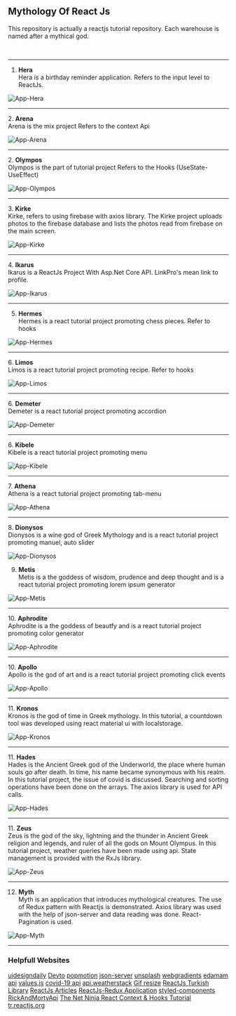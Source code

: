 ## Mythology Of React Js
<p>This repository is actually a reactjs tutorial repository. Each warehouse is named after a mythical god.</p>
<br><hr>

1. <b> Hera </b> </br>
Hera is a birthday reminder application. Refers to the input level to ReactJs.

![App-Hera](https://github.com/NisanurBulut/MythologyOfReactJs/blob/master/Trailers/Trailer_Hera.gif)
<br>
<hr>
2. <b> Arena </b> </br>
Arena is the mix project Refers to the  context Api

![App-Arena](https://github.com/NisanurBulut/MythologyOfReactJs/blob/master/Trailers/Trailer_Arena.gif)
<br>
<hr>
2. <b> Olympos </b> </br>
Olympos is the part of tutorial project Refers to the  Hooks (UseState-UseEffect)

![App-Olympos](https://github.com/NisanurBulut/MythologyOfReactJs/blob/master/Trailers/Trailer_Olympos.gif)
<br>
<hr>
3. <b> Kirke </b> </br>
Kirke, refers to using firebase with axios library. The Kirke project uploads photos to the firebase database and lists the photos read from firebase on the main screen.

![App-Kirke](https://github.com/NisanurBulut/MythologyOfReactJs/blob/master/Trailers/Trailer_Kirke.gif)
<br>
<hr>
4. <b>Ikarus</b> <br>
Ikarus is a ReactJs Project With Asp.Net Core API. LinkPro's mean link to profile.

![App-Ikarus](https://github.com/NisanurBulut/MythologyOfReactJs/blob/master/Trailers/Trailer_Ikarus.gif)
<br>
<hr>

5. <b>Hermes</b> <br>
Hermes is a react tutorial project promoting chess pieces. Refer to hooks

![App-Hermes](https://github.com/NisanurBulut/MythologyOfReactJs/blob/master/Trailers/Trailer_Hermes.gif)
<br>
<hr>
6. <b>Limos</b> <br>
Limos is a react tutorial project promoting recipe. Refer to hooks

![App-Limos](https://github.com/NisanurBulut/MythologyOfReactJs/blob/master/Trailers/Trailer_Limos.gif)
<br>
<hr>
6. <b>Demeter</b> <br>
Demeter is a react tutorial project promoting accordion

![App-Demeter](https://github.com/NisanurBulut/MythologyOfReactJs/blob/master/Trailers/Trailer_Demeter.gif)
<br>
<hr>
6. <b>Kibele</b> <br>
Kibele is a react tutorial project promoting menu

![App-Kibele](https://github.com/NisanurBulut/MythologyOfReactJs/blob/master/Trailers/Trailer_Kibele.gif)
<br>
<hr>
7. <b>Athena</b> <br>
Athena is a react tutorial project promoting tab-menu

![App-Athena](https://github.com/NisanurBulut/MythologyOfReactJs/blob/master/Trailers/Trailer_Athena.gif)
<br>
<hr>
8. <b>Dionysos</b> <br>
Dionysos is a wine god of Greek Mythology and is a react tutorial project promoting manuel, auto slider

![App-Dionysos](https://github.com/NisanurBulut/MythologyOfReactJs/blob/master/Trailers/Trailer_Dionysos.gif)

9. <b>Metis</b> <br>
Metis is a the goddess of wisdom, prudence and deep thought and is a react tutorial project promoting lorem ipsum generator

![App-Metis](https://github.com/NisanurBulut/MythologyOfReactJs/blob/master/Trailers/Trailer_Metis.gif)
<br>
<hr>
10. <b>Aphrodite</b> <br>
Aphrodite is a the goddess of beautfy and is a react tutorial project promoting color generator

![App-Aphrodite](https://github.com/NisanurBulut/MythologyOfReactJs/blob/master/Trailers/Trailer_Afrodit.gif)
<br>
<hr>
10. <b>Apollo</b> <br>
Apollo is the god of art and is a react tutorial project promoting click events

![App-Apollo](https://github.com/NisanurBulut/MythologyOfReactJs/blob/master/Trailers/Trailer_Apollo.gif)
<br>
<hr>
11. <b>Kronos</b> <br>
Kronos is the god of time in Greek mythology. In this tutorial, a countdown tool was developed using react material ui with localstorage.

![App-Kronos](https://github.com/NisanurBulut/MythologyOfReactJs/blob/master/Trailers/Trailer_Kronos.gif)
<br>
<hr>
11. <b>Hades</b> <br>
Hades is the Ancient Greek god of the Underworld, the place where human souls go after death. In time, his name became synonymous with his realm. In this tutorial project, the issue of covid is discussed. Searching and sorting operations have been done on the arrays. The axios library is used for API calls.

![App-Hades](https://github.com/NisanurBulut/MythologyOfReactJs/blob/master/Trailers/Trailer_Hades.gif)
<br>
<hr>
11. <b>Zeus</b> <br>
Zeus is the god of the sky, lightning and the thunder in Ancient Greek religion and legends, and ruler of all the gods on Mount Olympus. In this tutorial project, weather queries have been made using api. State management is provided with the RxJs library.

![App-Zeus](https://github.com/NisanurBulut/MythologyOfReactJs/blob/master/Trailers/Trailer_Zeusv2.gif)
<br>
<hr>

12. <b>Myth</b> <br>
Myth is an application that introduces mythological creatures. The use of Redux pattern with Reactjs is demonstrated. Axios library was used with the help of json-server and data reading was done. React-Pagination is used.

![App-Myth](https://github.com/NisanurBulut/MythologyOfReactJs/blob/master/Trailers/Trailer_Mythv2.gif)
<br>
<hr>

### Helpfull Websites

[uidesigndaily](https://uidesigndaily.com/posts/sketch-birthdays-list-card-widget-day-1042)
[Devto](https://dev.to/) [popmotion](https://popmotion.io) [json-server](https://github.com/typicode/json-server)
[unsplash](https://unsplash.com/) [webgradients](https://webgradients.com/) [edamam api](https://developer.edamam.com/)
 [values.js](https://github.com/noeldelgado/values.js) [covid-19 api](https://api.covid19api.com/) [api.weatherstack](http://api.weatherstack.com) [Gif resize](https://ezgif.com/resize) [ReactJs Turkish Library](https://github.com/omergulcicek/react) [ReactJs Articles](https://www.ninjakod.com/category/genel/reactjs/) [ReactJs-Redux Application](https://youtu.be/GbAENvrGbDo) [styled-components](https://styled-components.com/)
 [RickAndMortyApi](https://rickandmortyapi.com/documentation) [The Net Ninja React Context & Hooks Tutorial](https://www.youtube.com/playlist?list=PL4cUxeGkcC9hNokByJilPg5g9m2APUePI) [tr.reactjs.org](https://tr.reactjs.org/docs/getting-started.html)